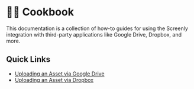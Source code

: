 # :cook: Cookbook

This documentation is a collection of how-to guides for using the Screenly integration with third-party applications like Google Drive, Dropbox, and more.

## Quick Links

- [Uploading an Asset via Google Drive](uploading-an-asset-via-google-drive.md)
- [Uploading an Asset via Dropbox](uploading-an-asset-via-dropbox.md)
